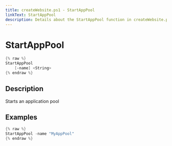 ```yaml
---
title: createWebsite.ps1 - StartAppPool
linkText: StartAppPool
description: Details about the StartAppPool function in createWebsite.ps1 helper script
---
```


# StartAppPool

```PowerShell
{% raw %}
StartAppPool
    [-name] <String>
{% endraw %}
```

## Description

Starts an application pool

## Examples

```PowerShell
{% raw %}
StartAppPool -name "MyAppPool"
{% endraw %}
```
